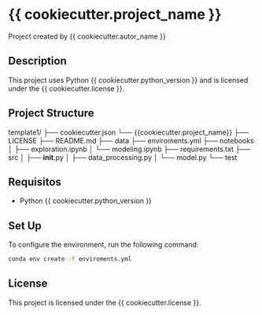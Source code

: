 # {{ cookiecutter.project_name }}

Project created by {{ cookiecutter.autor_name }}

## Description

This project uses Python {{ cookiecutter.python_version }} and is licensed under the {{ cookiecutter.license }}.

## Project Structure

template1/
├── cookiecutter.json
└── {{cookiecutter.project_name}}
    ├── LICENSE
    ├── README.md
    ├── data
    ├── enviroments.yml
    ├── notebooks
    │   ├── exploration.ipynb
    │   └── modeling.ipynb
    ├── requirements.txt
    ├── src
    │   ├── __init__.py
    │   ├── data_processing.py
    │   └── model.py
    └── test

## Requisitos

- Python {{ cookiecutter.python_version }}

## Set Up

To configure the environment, run the following command:

```bash
conda env create -f enviroments.yml
```

## License

This project is licensed under the {{ cookiecutter.license }}.

